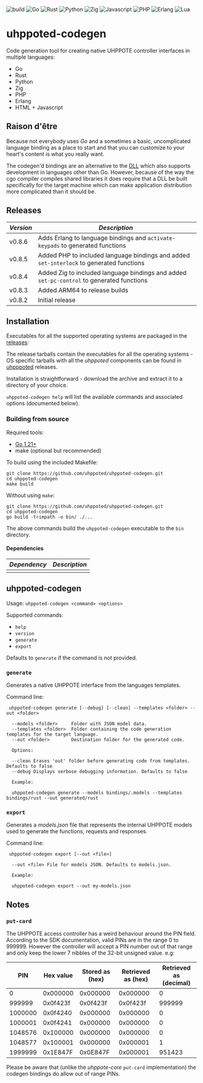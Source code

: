 ![build](https://github.com/uhppoted/uhppoted-codegen/workflows/build/badge.svg)
![Go](https://github.com/uhppoted/uhppoted-codegen/workflows/go/badge.svg)
![Rust](https://github.com/uhppoted/uhppoted-codegen/workflows/rust/badge.svg)
![Python](https://github.com/uhppoted/uhppoted-codegen/workflows/python/badge.svg)
![Zig](https://github.com/uhppoted/uhppoted-codegen/workflows/zig/badge.svg)
![Javascript](https://github.com/uhppoted/uhppoted-codegen/workflows/javascript/badge.svg)
![PHP](https://github.com/uhppoted/uhppoted-codegen/workflows/php/badge.svg)
![Erlang](https://github.com/uhppoted/uhppoted-codegen/workflows/erlang/badge.svg)
![Lua](https://github.com/uhppoted/uhppoted-codegen/workflows/lua/badge.svg)

# uhppoted-codegen

Code generation tool for creating native UHPPOTE controller interfaces in multiple languages:
- Go
- Rust
- Python
- Zig
- PHP
- Erlang
- HTML + Javascript

## Raison d'être

Because not everybody uses _Go_ and a sometimes a basic, uncomplicated language binding as a place to start and
that you can customize to your heart's content is what you really want.

The codegen'd bindings are an alternative to the [DLL](https://github.com/uhppoted/uhppoted-dll) which also supports
development in languages other than Go. However, because of the way the cgo compiler compiles shared libraries it does
require that a DLL be built specifically for the target machine which can make application distribution more complicated
than it should be.

## Releases

| *Version* | *Description*                                                                             |
| --------- | ----------------------------------------------------------------------------------------- |
| v0.8.6    | Adds Erlang to language bindings and `activate-keypads` to generated functions            |
| v0.8.5    | Added PHP to included language bindings and added `set-interlock` to generated functions  |
| v0.8.4    | Added Zig to included language bindings and added `set-pc-control` to generated functions |
| v0.8.3    | Added ARM64 to release builds                                                             |
| v0.8.2    | Initial release                                                                           |

## Installation

Executables for all the supported operating systems are packaged in the [releases](https://github.com/uhppoted/uhppoted-codegen/releases):

The release tarballs contain the executables for all the operating systems - OS specific tarballs with all the _uhppoted_ components can be found in [uhpppoted](https://github.com/uhppoted/uhppoted/releases) releases.

Installation is straightforward - download the archive and extract it to a directory of your choice. 

`uhppoted-codegen help` will list the available commands and associated options (documented below).

### Building from source

Required tools:
- [Go 1.21+](https://go.dev)
- make (optional but recommended)

To build using the included Makefile:

```
git clone https://github.com/uhppoted/uhppoted-codegen.git
cd uhppoted-codegen
make build
```

Without using `make`:
```
git clone https://github.com/uhppoted/uhppoted-codegen.git
cd uhppoted-codegen
go build -trimpath -o bin/ ./...
```

The above commands build the `uhppoted-codegen` executable to the `bin` directory.


#### Dependencies

| *Dependency*                                                            | *Description*                        |
| ----------------------------------------------------------------------- | -------------------------------------|
|                                                                         |                                      |


## uhppoted-codegen

Usage: ```uhppoted-codegen <command> <options>```

Supported commands:

- `help`
- `version`
- `generate`
- `export`

Defaults to `generate` if the command is not provided.

### `generate`

Generates a native UHPPOTE interface from the languages templates.

Command line:

` uhppoted-codegen generate [--debug] [--clean] --templates <folder> --out <folder>`

```
  --models <folder>     Folder with JSON model data.
  --templates <folder>  Folder containing the code generation templates for the target language.
  --out <folder>        Destination folder for the generated code.

  Options:

  --clean Erases 'out' folder before generating code from templates. Defaults to false
  --debug Displays verbose debugging information. Defaults to false

  Example:

  uhppoted-codegen generate --models bindings/.models --templates bindings/rust --out generated/rust
```

### `export`

Generates a _models.json_ file that represents the internal UHPPOTE models used to generate the functions,
requests and responses.

Command line:

` uhppoted-codegen export [--out <file>]`

```
  --out <file> File for models JSON. Defaults to models.json.

  Example:
  
  uhppoted-codegen export --out my-models.json
```

## Notes

### `put-card`

The UHPPOTE access controller has a weird behaviour around the PIN field. According to the SDK 
documentation, valid PINs are in the range 0 to 999999. However the controller will accept a 
PIN number out of that range and only keep the lower 7 nibbles of the 32-bit unsigned value.
e.g:

| PIN     | Hex value | Stored as (hex) | Retrieved as (hex) | Retrieved as (decimal) |
|---------|-----------|-----------------|--------------------|------------------------|
| 0       | 0x000000  | 0x000000        | 0x000000           | 0                      |
| 999999  | 0x0f423f  | 0x0f423f        | 0x0f423f           | 999999                 |
| 1000000 | 0x0f4240  | 0x000000        | 0x000000           | 0                      |
| 1000001 | 0x0f4241  | 0x000000        | 0x000000           | 0                      |
| 1048576 | 0x100000  | 0x000000        | 0x000000           | 0                      |
| 1048577 | 0x100001  | 0x000000        | 0x000001           | 1                      |
| 1999999 | 0x1E847F  | 0x0E847F        | 0x000001           | 951423                 |

Please be aware that (unlike the _uhppote-core_ `put-card` implementation) the codegen bindings
do allow out of range PINs.


